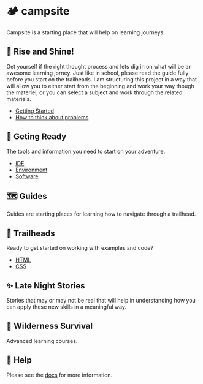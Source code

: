 # 🏕️ campsite

Campsite is a starting place that will help on learning journeys.

## 🍳 Rise and Shine!

Get yourself if the right thought process and lets dig in on what will be an awesome learning jorney. Just like in school, please read the guide fully before you start on the trailheads. I am structuring this project in a way that will allow you to either start from the beginning and work your way though the materiel, or you can select a subject and work through the related materials.

- [Getting Started](#)
- [How to think about problems](#)

## 🎒 Geting Ready

The tools and information you need to start on your adventure.

- [IDE](#)
- [Environment](#)
- [Software](#)

## 🗺️ Guides

Guides are starting places for learning how to navigate through a trailhead.

## 🥾 Trailheads

Ready to get started on working with examples and code?

- [HTML](trailheads/HTML/)
- [CSS](trailheads/CSS/)

## ✨ Late Night Stories

Stories that may or may not be real that will help in understanding how you can apply these new skills in a meaningful way.

## 🌲 Wilderness Survival

Advanced learning courses.

## 🔦 Help

Please see the [docs](/docs/) for more information.
